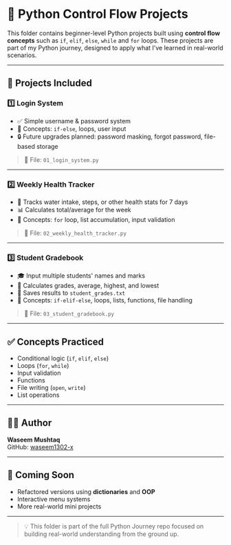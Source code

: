 # 🧠 Python Control Flow Projects

This folder contains beginner-level Python projects built using **control flow concepts** such as `if`, `elif`, `else`, `while` and `for` loops. These projects are part of my Python journey, designed to apply what I’ve learned in real-world scenarios.

---

## 📁 Projects Included

### 1️⃣ Login System
- ✅ Simple username & password system
- 🧠 Concepts: `if-else`, loops, user input
- 🔒 Future upgrades planned: password masking, forgot password, file-based storage

> 📄 File: `01_login_system.py`

---

### 2️⃣ Weekly Health Tracker
- 🚶 Tracks water intake, steps, or other health stats for 7 days
- 📊 Calculates total/average for the week
- 🧠 Concepts: `for` loop, list accumulation, input validation

> 📄 File: `02_weekly_health_tracker.py`

---

### 3️⃣ Student Gradebook
- 🎓 Input multiple students' names and marks
- 🧮 Calculates grades, average, highest, and lowest
- 💾 Saves results to `student_grades.txt`
- 🧠 Concepts: `if-elif-else`, loops, lists, functions, file handling

> 📄 File: `03_student_gradebook.py`

---

## ✅ Concepts Practiced
- Conditional logic (`if`, `elif`, `else`)
- Loops (`for`, `while`)
- Input validation
- Functions
- File writing (`open`, `write`)
- List operations

---

## 🧑‍💻 Author
**Waseem Mushtaq**  
GitHub: [waseem1302-x](https://github.com/waseem1302-x)

---

## 🚀 Coming Soon
- Refactored versions using **dictionaries** and **OOP**
- Interactive menu systems
- More real-world mini projects

---

> 💡 This folder is part of the full Python Journey repo focused on building real-world understanding from the ground up.

